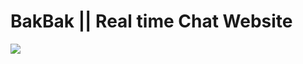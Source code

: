<h1>BakBak || Real time Chat Website</h1>
<img src="https://github.com/user-attachments/assets/b5453909-a4e1-4d59-a00d-a43bfb48c7ad"/>
